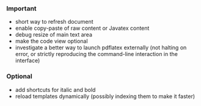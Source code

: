 ### Important

- short way to refresh document 
- enable copy-paste of raw content or Javatex content
- debug resize of main text area
- make the code view optional
- investigate a better way to launch pdflatex externally (not halting on error, or strictly reproducing the command-line interaction in the interface)

### Optional

- add shortcuts for italic and bold
- reload templates dynamically (possibly indexing them to make it faster)
